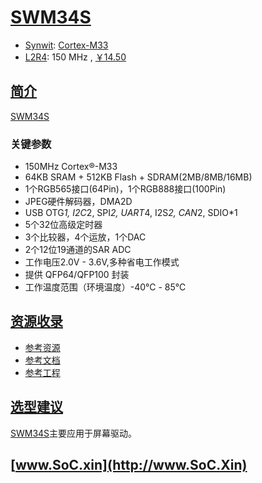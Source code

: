 ﻿# [SWM34S](https://www.soc.xin/SWM34S)

* [Synwit](http://www.synwit.cn): [Cortex-M33](https://github.com/SoCXin/Cortex)
* [L2R4](https://github.com/SoCXin/Level): 150 MHz , [￥14.50](https://item.taobao.com/item.htm?spm=a230r.1.14.8.117b7838CBLJw3&id=688049346001&ns=1&abbucket=3#detail)

## [简介](https://github.com/SoCXin/SWM34S/wiki)

[SWM34S](https://www.synwit.cn/gaishu952/)


### 关键参数

* 150MHz Cortex®-M33
* 64KB SRAM + 512KB Flash + SDRAM(2MB/8MB/16MB)
* 1个RGB565接口(64Pin)，1个RGB888接口(100Pin)
* JPEG硬件解码器，DMA2D
* USB OTG*1, I2C*2, SPI*2, UART*4, I2S*2, CAN*2, SDIO*1
* 5个32位高级定时器
* 3个比较器，4个运放，1个DAC
* 2个12位19通道的SAR ADC
* 工作电压2.0V - 3.6V,多种省电工作模式
* 提供 QFP64/QFP100 封装
* 工作温度范围（环境温度）-40℃ - 85℃


## [资源收录](https://github.com/SoCXin)

* [参考资源](src/)
* [参考文档](docs/)
* [参考工程](project/)

## [选型建议](https://github.com/SoCXin/SWM34S)

[SWM34S](https://github.com/SoCXin/SWM34S)主要应用于屏幕驱动。


## [www.SoC.xin](http://www.SoC.Xin)
